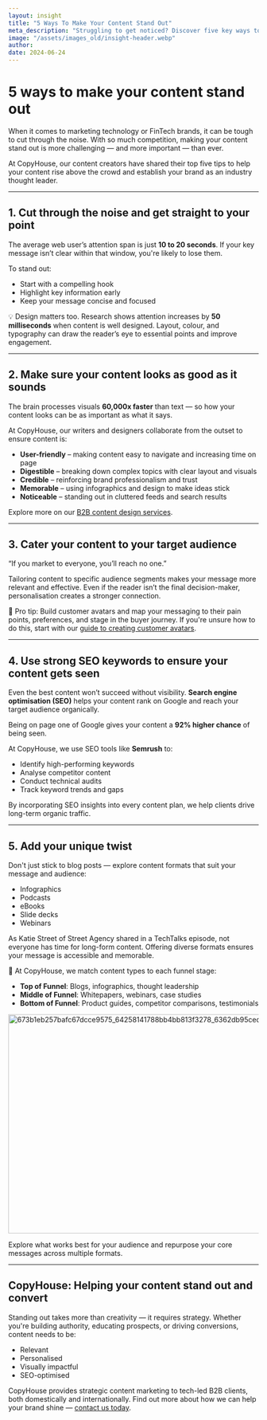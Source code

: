 ```yaml
---
layout: insight
title: "5 Ways To Make Your Content Stand Out"
meta_description: "Struggling to get noticed? Discover five key ways to make your content stand out in crowded B2B tech and FinTech markets."
image: "/assets/images_old/insight-header.webp"
author: 
date: 2024-06-24
---
```


# 5 ways to make your content stand out

When it comes to marketing technology or FinTech brands, it can be tough to cut through the noise. With so much competition, making your content stand out is more challenging — and more important — than ever.

At CopyHouse, our content creators have shared their top five tips to help your content rise above the crowd and establish your brand as an industry thought leader.

---

## 1. Cut through the noise and get straight to your point

The average web user’s attention span is just **10 to 20 seconds**. If your key message isn’t clear within that window, you're likely to lose them.

To stand out:

- Start with a compelling hook  
- Highlight key information early  
- Keep your message concise and focused  

💡 Design matters too. Research shows attention increases by **50 milliseconds** when content is well designed. Layout, colour, and typography can draw the reader’s eye to essential points and improve engagement.

---

## 2. Make sure your content looks as good as it sounds

The brain processes visuals **60,000x faster** than text — so how your content looks can be as important as what it says.

At CopyHouse, our writers and designers collaborate from the outset to ensure content is:

- **User-friendly** – making content easy to navigate and increasing time on page  
- **Digestible** – breaking down complex topics with clear layout and visuals  
- **Credible** – reinforcing brand professionalism and trust  
- **Memorable** – using infographics and design to make ideas stick  
- **Noticeable** – standing out in cluttered feeds and search results  

Explore more on our [B2B content design services](https://www.copyhouse.io/services/content-design).

---

## 3. Cater your content to your target audience

“If you market to everyone, you’ll reach no one.”

Tailoring content to specific audience segments makes your message more relevant and effective. Even if the reader isn’t the final decision-maker, personalisation creates a stronger connection.

🧠 Pro tip: Build customer avatars and map your messaging to their pain points, preferences, and stage in the buyer journey. If you're unsure how to do this, start with our [guide to creating customer avatars](https://www.copyhouse.io/insights/build-your-customer-avatar).

---

## 4. Use strong SEO keywords to ensure your content gets seen

Even the best content won’t succeed without visibility. **Search engine optimisation (SEO)** helps your content rank on Google and reach your target audience organically.

Being on page one of Google gives your content a **92% higher chance** of being seen.

At CopyHouse, we use SEO tools like **Semrush** to:

- Identify high-performing keywords  
- Analyse competitor content  
- Conduct technical audits  
- Track keyword trends and gaps  

By incorporating SEO insights into every content plan, we help clients drive long-term organic traffic.

---

## 5. Add your unique twist

Don't just stick to blog posts — explore content formats that suit your message and audience:

- Infographics  
- Podcasts  
- eBooks  
- Slide decks  
- Webinars  

As Katie Street of Street Agency shared in a TechTalks episode, not everyone has time for long-form content. Offering diverse formats ensures your message is accessible and memorable.

🎯 At CopyHouse, we match content types to each funnel stage:

- **Top of Funnel**: Blogs, infographics, thought leadership  
- **Middle of Funnel**: Whitepapers, webinars, case studies  
- **Bottom of Funnel**: Product guides, competitor comparisons, testimonials
  
<img width="955" height="440" alt="673b1eb257bafc67dcce9575_64258141788bb4bb813f3278_6362db95ced881c15ba442cb_CMA-Niche-Marketing" src="https://github.com/user-attachments/assets/7d531ec6-9fa2-426e-bf73-e97e20e6cc0d" />


Explore what works best for your audience and repurpose your core messages across multiple formats.

---

## CopyHouse: Helping your content stand out and convert

Standing out takes more than creativity — it requires strategy. Whether you're building authority, educating prospects, or driving conversions, content needs to be:

- Relevant  
- Personalised  
- Visually impactful  
- SEO-optimised  

CopyHouse provides strategic content marketing to tech-led B2B clients, both domestically and internationally. Find out more about how we can help your brand shine — [contact us today](https://www.copyhouse.io/contact).
